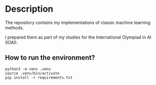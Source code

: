 # Description

The repository contains my implementations of classic machine learning methods.

I prepared them as part of my studies for the International Olympiad in AI (IOAI).

## How to run the environment?
```python3 -m venv .venv```<br>
```source .venv/bin/activate```<br>
```pip install -r requirements.txt```<br>
